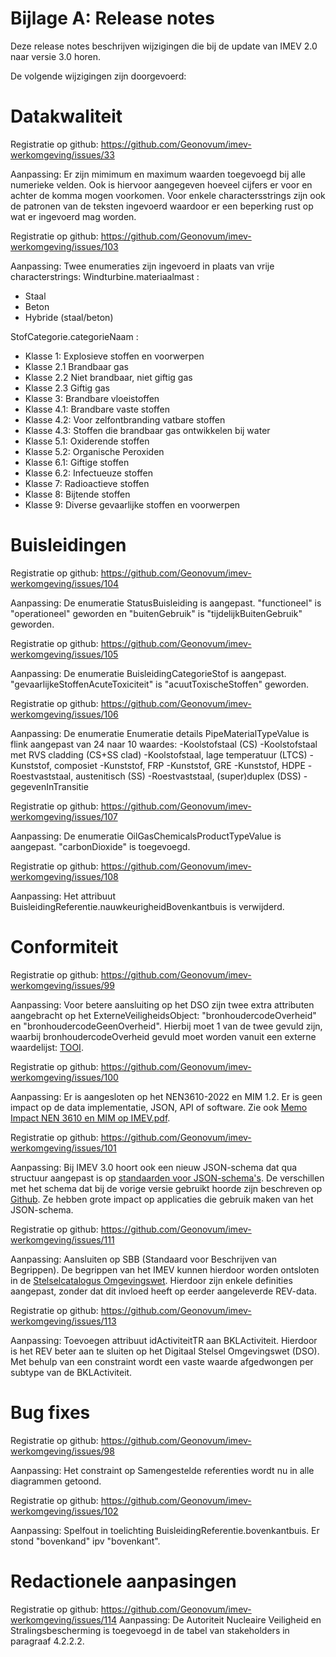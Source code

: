Bijlage A: Release notes
========================

Deze release notes beschrijven wijzigingen die bij de update van IMEV 2.0 naar versie 3.0 horen.

De volgende wijzigingen zijn doorgevoerd:

# Datakwaliteit

Registratie op github: https://github.com/Geonovum/imev-werkomgeving/issues/33

Aanpassing:
Er zijn mimimum en maximum waarden toegevoegd bij alle numerieke velden. Ook is hiervoor aangegeven hoeveel cijfers er voor en achter de komma mogen voorkomen.
Voor enkele charactersstrings zijn ook de patronen van de teksten ingevoerd waardoor er een beperking rust op wat er ingevoerd mag worden. 

Registratie op github: https://github.com/Geonovum/imev-werkomgeving/issues/103

Aanpassing:
Twee enumeraties zijn ingevoerd in plaats van vrije characterstrings:
Windturbine.materiaalmast : 
- Staal
- Beton
- Hybride (staal/beton)

StofCategorie.categorieNaam :
- Klasse 1: Explosieve stoffen en voorwerpen
- Klasse 2.1 Brandbaar gas
- Klasse 2.2 Niet brandbaar, niet giftig gas
- Klasse 2.3 Giftig gas
- Klasse 3: Brandbare vloeistoffen
- Klasse 4.1: Brandbare vaste stoffen
- Klasse 4.2: Voor zelfontbranding vatbare stoffen
- Klasse 4.3: Stoffen die brandbaar gas ontwikkelen bij water
- Klasse 5.1: Oxiderende stoffen
- Klasse 5.2: Organische Peroxiden
- Klasse 6.1: Giftige stoffen
- Klasse 6.2: Infectueuze stoffen
- Klasse 7: Radioactieve stoffen
- Klasse 8: Bijtende stoffen
- Klasse 9: Diverse gevaarlijke stoffen en voorwerpen

# Buisleidingen

Registratie op github: https://github.com/Geonovum/imev-werkomgeving/issues/104

Aanpassing:
De enumeratie StatusBuisleiding is aangepast. "functioneel" is "operationeel" geworden en "buitenGebruik" is "tijdelijkBuitenGebruik" geworden.

Registratie op github: https://github.com/Geonovum/imev-werkomgeving/issues/105

Aanpassing:
De enumeratie BuisleidingCategorieStof is aangepast. "gevaarlijkeStoffenAcuteToxiciteit" is "acuutToxischeStoffen" geworden.

Registratie op github: https://github.com/Geonovum/imev-werkomgeving/issues/106

Aanpassing:
De enumeratie Enumeratie details PipeMaterialTypeValue is flink aangepast van 24 naar 10 waardes:
-Koolstofstaal (CS)
-Koolstofstaal met RVS cladding (CS+SS clad)
-Koolstofstaal, lage temperatuur (LTCS)
-Kunststof, composiet
-Kunststof, FRP
-Kunststof, GRE
-Kunststof, HDPE
-Roestvaststaal, austenitisch (SS)
-Roestvaststaal, (super)duplex (DSS)
-gegevenInTransitie

Registratie op github: https://github.com/Geonovum/imev-werkomgeving/issues/107

Aanpassing:
De enumeratie OilGasChemicalsProductTypeValue is aangepast. "carbonDioxide" is toegevoegd.

Registratie op github: https://github.com/Geonovum/imev-werkomgeving/issues/108

Aanpassing:
Het attribuut BuisleidingReferentie.nauwkeurigheidBovenkantbuis is verwijderd.

# Conformiteit

Registratie op github: https://github.com/Geonovum/imev-werkomgeving/issues/99

Aanpassing:
Voor betere aansluiting op het DSO zijn twee extra attributen aangebracht op het ExterneVeiligheidsObject: "bronhoudercodeOverheid" en "bronhoudercodeGeenOverheid".
Hierbij moet 1 van de twee gevuld zijn, waarbij bronhoudercodeOverheid gevuld moet worden vanuit een externe waardelijst: [TOOI](https://standaarden.overheid.nl/tooi/waardelijsten/).

Registratie op github: https://github.com/Geonovum/imev-werkomgeving/issues/100

Aanpassing:
Er is aangesloten op het NEN3610-2022 en MIM 1.2. Er is geen impact op de data implementatie, JSON, API of software. Zie ook [Memo Impact NEN 3610 en MIM op IMEV.pdf](https://github.com/Geonovum/imev-werkomgeving/files/15472677/Memo.Impact.NEN.3610.en.MIM.op.IMEV.pdf).

Registratie op github: https://github.com/Geonovum/imev-werkomgeving/issues/101

Aanpassing:
Bij IMEV 3.0 hoort ook een nieuw JSON-schema dat qua structuur aangepast is op [standaarden voor JSON-schema's](https://geonovum.github.io/uml2json/document.html).
De verschillen met het schema dat bij de vorige versie gebruikt hoorde zijn beschreven op [Github](https://github.com/Geonovum/imev-werkomgeving/blob/main/schemas/schemaverschillen.md).
Ze hebben grote impact op applicaties die gebruik maken van het JSON-schema.

Registratie op github: https://github.com/Geonovum/imev-werkomgeving/issues/111

Aanpassing:
Aansluiten op SBB (Standaard voor Beschrijven van Begrippen). De begrippen van het IMEV kunnen hierdoor worden ontsloten in de [Stelselcatalogus Omgevingswet](https://stelselcatalogus.omgevingswet.overheid.nl/home).
Hierdoor zijn enkele definities aangepast, zonder dat dit invloed heeft op eerder aangeleverde REV-data.

Registratie op github: https://github.com/Geonovum/imev-werkomgeving/issues/113

Aanpassing:
Toevoegen attribuut idActiviteitTR aan BKLActiviteit. Hierdoor is het REV beter aan te sluiten op het Digitaal Stelsel Omgevingswet (DSO).
Met behulp van een constraint wordt een vaste waarde afgedwongen per subtype van de BKLActiviteit.


# Bug fixes

Registratie op github: https://github.com/Geonovum/imev-werkomgeving/issues/98

Aanpassing:
Het constraint op Samengestelde referenties wordt nu in alle diagrammen getoond.

Registratie op github: https://github.com/Geonovum/imev-werkomgeving/issues/102

Aanpassing:
Spelfout in toelichting BuisleidingReferentie.bovenkantbuis. Er stond "bovenkand" ipv "bovenkant".


# Redactionele aanpasingen

Registratie op github: https://github.com/Geonovum/imev-werkomgeving/issues/114
Aanpassing:
De Autoriteit Nucleaire Veiligheid en Stralingsbescherming is toegevoegd in de tabel van stakeholders in paragraaf 4.2.2.2.

